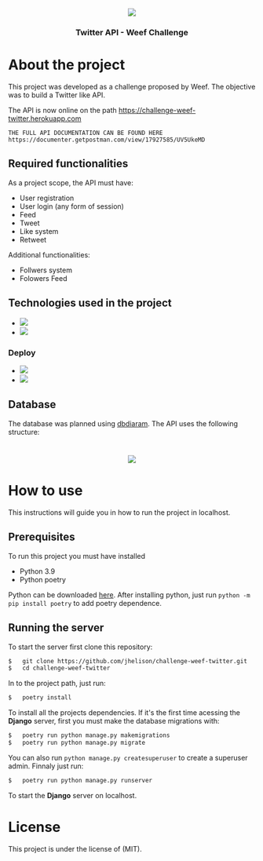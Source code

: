 <h1 align="center">
<img src="https://weef.com.br/assets/images/logo-header.svg" />
</h1>

<h3 align="center">
	Twitter API - Weef Challenge
</h3>

# About the project

This project was developed as a challenge proposed by Weef. The objective was to build a Twitter like API.

The API is now online on the path https://challenge-weef-twitter.herokuapp.com

    THE FULL API DOCUMENTATION CAN BE FOUND HERE https://documenter.getpostman.com/view/17927585/UV5UkeMD

## Required functionalities

As a project scope, the API must have:

-   User registration
-   User login (any form of session)
-   Feed
-   Tweet
-   Like system
-   Retweet

Additional functionalities:

-   Follwers system
-   Folowers Feed

## Technologies used in the project

-   <img src="https://img.shields.io/badge/django-%23092E20.svg?style=for-the-badge&logo=django&logoColor=white" />
-   <img src="https://img.shields.io/badge/DJANGO-REST-ff1709?style=for-the-badge&logo=django&logoColor=white&color=ff1709&labelColor=gray" />

### Deploy

-   <img src="https://img.shields.io/badge/heroku-%23430098.svg?style=for-the-badge&logo=heroku&logoColor=white" />
-   <img src="https://img.shields.io/badge/AWS-%23FF9900.svg?style=for-the-badge&logo=amazon-aws&logoColor=white" />

## Database

The database was planned using [dbdiaram](https://dbdiagram.io).
The API uses the following structure:

<h1 align="center">
<img src="https://i.ibb.co/jZb7pKM/Challenge-Weef-1.png" />
</h1>

# How to use

This instructions will guide you in how to run the project in localhost.

## Prerequisites

To run this project you must have installed

-   Python 3.9
-   Python poetry

Python can be downloaded [here](https://www.python.org/ftp/python/3.9.5/python-3.9.5-embed-amd64.zip). After installing python, just run `python -m pip install poetry` to add poetry dependence.

## Running the server

To start the server first clone this repository:

```bash
$   git clone https://github.com/jhelison/challenge-weef-twitter.git
$   cd challenge-weef-twitter
```

In to the project path, just run:

```bash
$   poetry install
```

To install all the projects dependencies. If it's the first time acessing the **Django** server, first you must make the database migrations with:

```bash
$   poetry run python manage.py makemigrations
$   poetry run python manage.py migrate
```

You can also run `python manage.py createsuperuser` to create a superuser admin. Finnaly just run:

```bash
$   poetry run python manage.py runserver
```

To start the **Django** server on localhost.

# License

This project is under the license of (MIT).
